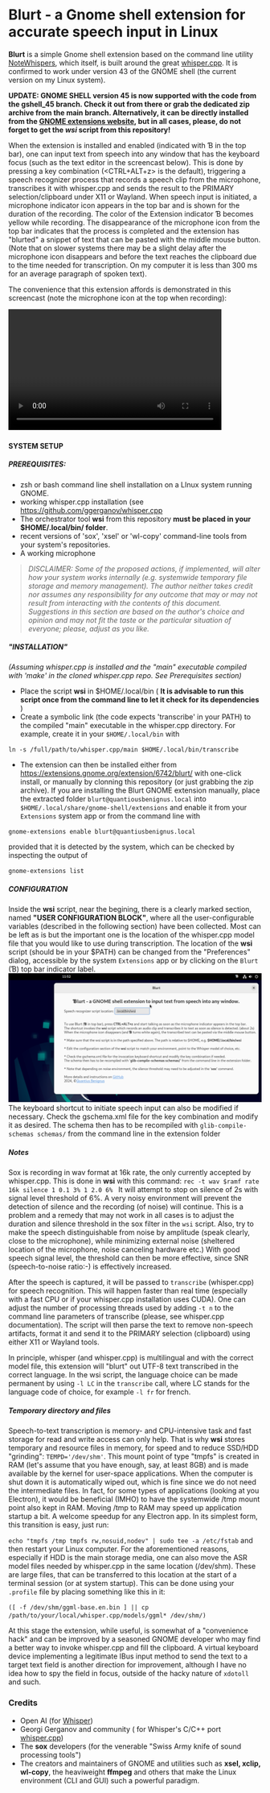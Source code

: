 
# Blurt - a Gnome shell extension for accurate speech input in Linux

**Blurt**  is a simple Gnome shell extension based on the command line utility [NoteWhispers](https://github.com/quantiusbenignus/NoteWhispers), which itself, is built around the great [whisper.cpp](https://github.com/ggerganov/whisper.cpp).
It is confirmed to work under version 43 of the GNOME shell (the current version on my Linux system).  

**UPDATE: GNOME SHELL version 45 is now supported with the code from the gshell_45 branch. Check it out from there or grab the dedicated zip archive from the main branch. Alternatively, it can be directly installed from the [GNOME extensions website](https://extensions.gnome.org/extension/6742/blurt/), but in all cases, please, do not forget to get the *wsi* script from this repository!** 

When the extension is installed and enabled (indicated with &#x0181; in the top bar), one can input text from speech into any window that has the keyboard focus (such as the text editor in the screencast below). This is done by pressing a key combination (<CTRL+ALT+z> is the default), triggering a speech recognizer process that records a speech clip from the microphone, transcribes it with whisper.cpp and sends the result to the PRIMARY selection/clipboard under X11 or Wayland.
When speech input is initiated, a microphone indicator icon appears in the top bar and is shown for the duration of the recording. The color of the Extension indicator &#x0181; becomes yellow while recording.
The disappearance of the microphone icon from the top bar indicates that the process is completed and the extension has "blurted" a snippet of text that can be pasted with the middle mouse button. (Note that on slower systems there may be a slight delay after the microphone icon disappears and before the text reaches the clipboard due to the time needed for transcription. On my computer it is less than 300 ms for an average paragraph of spoken text).

The convenience that this extension affords is demonstrated in this screencast (note the microphone icon at the top when recording):

[//]: # (https://github.com/QuantiusBenignus/blurt/assets/120202899/b05f0829-1f45-40ec-853c-4cadb43a403e)

<video width="424" height="240" src="https://github.com/QuantiusBenignus/blurt/assets/120202899/0b83afab-c537-404c-a085-96a7c1167961"></video>

#### SYSTEM SETUP

##### PREREQUISITES:
- zsh or bash command line shell installation on a LInux system running GNOME.   
- working whisper.cpp installation (see https://github.com/ggerganov/whisper.cpp
- The orchestrator tool **wsi** from this repository **must be placed in your $HOME/.local/bin/ folder**.  
- recent versions of 'sox', 'xsel' or 'wl-copy'  command-line tools from your system's repositories.
-  A working microphone 
> *DISCLAIMER: Some of the proposed actions, if implemented, will alter how your system works internally (e.g. systemwide temporary file storage and memory management). The author neither takes credit nor assumes any responsibility for any outcome that may or may not result from interacting with the contents of this document. Suggestions in this section are based on the author's choice and opinion and may not fit the taste or the particular situation of everyone; please, adjust as you like.*

##### "INSTALLATION"
*(Assuming whisper.cpp is installed and the "main" executable compiled with 'make' in the cloned whisper.cpp repo. See Prerequisites section)*
* Place the script **wsi** in $HOME/.local/bin  ( **It is advisable to run this script once from the command line to let it check for its dependencies** )
* Create a symbolic link (the code expects 'transcribe' in your PATH) to the compiled "main" executable in the whisper.cpp directory. For example, create it in your `$HOME/.local/bin`  with 
```
ln -s /full/path/to/whisper.cpp/main $HOME/.local/bin/transcribe
```
* The extension can then be installed either from https://extensions.gnome.org/extension/6742/blurt/ with one-click install, or manually by clonning this repository (or just grabbing the zip archive).
If you are installing the Blurt GNOME extension manually, place the extracted folder `blurt@quantiousbenignus.local` into `$HOME/.local/share/gnome-shell/extensions` and enable it from your `Extensions` system app or from the command line with
```
gnome-extensions enable blurt@quantiusbenignus.local
```
 provided that it is detected by the system, which can be checked by inspecting the output of 
 ```
 gnome-extensions list
```
 
##### CONFIGURATION
Inside the **wsi** script, near the begining, there is a clearly marked section, named **"USER CONFIGURATION BLOCK"**, where all the user-configurable variables (described in the following section) have been collected. 
Most can be left as is but the important one is the location of the whisper.cpp model file that you would like to use during transcription.
The location of the **wsi** script (should be in your $PATH) can be changed from the "Preferences" dialog, accessible by the system `Extensions` app or by clicking on the `Blurt` (&#x0181;) top bar indicator label.
![Preferences screenshot](resources/prefs.png)
The keyboard shortcut to initiate speech input can also be modified if necessary. Check the gschema.xml file for the key combination and modify it as desired. The schema then has to be recompiled with 
```glib-compile-schemas schemas/``` from the command line in the extension folder

##### Notes
Sox is recording in wav format at 16k rate, the only currently accepted by whisper.cpp. This is done in **wsi** with this command:
`rec -t wav $ramf rate 16k silence 1 0.1 3% 1 2.0 6% `
It will attempt to stop on silence of 2s with signal level threshold of 6%. A very noisy environment will prevent the detection of silence and the recording (of noise) will continue. This is a problem and a remedy that may not work in all cases is to adjust the duration and silence threshold in the sox filter in the `wsi` script.
Also, try to make the speech distinguishable from noise by amplitude (speak clearly, close to the microphone), while minimizing external noise (sheltered location of the microphone, noise canceling hardware etc.)
With good speech signal level, the threshold can then be more effective, since SNR (speech-to-noise ratio:-) is effectively increased. 

After the speech is captured, it will be passed to `transcribe` (whisper.cpp) for speech recognition. This will happen faster than real time (especially with a fast CPU or if your whisper.cpp installation uses CUDA). One can adjust the number of processing threads used by adding  `-t n` to the command line parameters of transcribe (please, see whisper.cpp documentation). 
The script will then parse the text to remove non-speech artifacts, format it and send it to the PRIMARY selection (clipboard) using either X11 or Wayland tools. 

In principle, whisper (and whisper.cpp) is multilingual and with the correct model file, this extension will "blurt" out UTF-8 text transcribed in the correct language. In the wsi script, the language choice can be made permanent by using `-l LC` in the `transcribe` call, where LC stands for the language code of choice, for example `-l fr` for french. 

##### Temporary directory and files
Speech-to-text transcription is memory- and CPU-intensive task and fast storage for read and write access can only help. That is why **wsi** stores temporary and resource files in memory, for speed and to reduce SSD/HDD "grinding": `TEMPD='/dev/shm'`. 
This mount point of type "tmpfs" is created in RAM (let's assume that you have enough, say, at least 8GB) and is made available by the kernel for user-space applications. When the computer is shut down it is automatically wiped out, which is fine since we do not need the intermediate files.
In fact, for some types of applications (looking at you Electron), it would be beneficial (IMHO) to have the systemwide /tmp mount point also kept in RAM. Moving /tmp to RAM may speed up application startup a bit. A welcome speedup for any Electron app. In its simplest form, this transition is easy, just run:

`echo "tmpfs /tmp tmpfs rw,nosuid,nodev" | sudo tee -a /etc/fstab`
and then restart your Linux computer.
For the aforementioned reasons, especially if HDD is the main storage media, one can also move the ASR model files needed by whisper.cpp in the same location (/dev/shm). These are large files, that can be transferred to this location at the start of a terminal session (or at system startup). This can be done using your `.profile` file by placing something like this in it: 
```
([ -f /dev/shm/ggml-base.en.bin ] || cp /path/to/your/local/whisper.cpp/models/ggml* /dev/shm/)
```

At this stage the extension, while useful, is somewhat of a "convenience hack" and can be improved by a seasoned GNOME developer who may find a better way to invoke whisper.cpp and fill the clipboard.
A virtual keyboard device implementing a legitimate IBus input method to send the text to a target text field is another direction for improvement, although I have no idea how to spy the field in focus, outside of the hacky nature of `xdotoll` and such.

### Credits
* Open AI (for [Whisper](https://github.com/openai/whisper))
* Georgi Gerganov and community ( for Whisper's C/C++ port [whisper.cpp](https://github.com/ggerganov/whisper.cpp))
* The **sox** developers (for the venerable "Swiss Army knife of sound processing tools")
* The creators and maintainers of GNOME and utilities such as **xsel, xclip, wl-copy**, the heaviweight **ffmpeg** and others that make the Linux environment (CLI and GUI) such a powerful paradigm.
